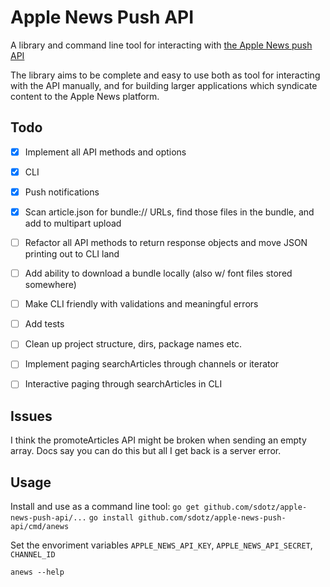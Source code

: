 # Apple News Push API

A library and command line tool for interacting with [the Apple News push API](https://developer.apple.com/library/content/documentation/General/Conceptual/News_API_Ref/index.html#//apple_ref/doc/uid/TP40015409-CH2-SW1)

The library aims to be complete and easy to use both as tool for interacting with the API manually, and for building larger applications which syndicate content to the Apple News platform.

## Todo

- [X] Implement all API methods and options
- [X] CLI
- [X] Push notifications
- [X] Scan article.json for bundle:// URLs, find those files in the bundle, and add to multipart upload
- [ ] Refactor all API methods to return response objects and move JSON printing out to CLI land
- [ ] Add ability to download a bundle locally (also w/ font files stored somewhere)
- [ ] Make CLI friendly with validations and meaningful errors
- [ ] Add tests
- [ ] Clean up project structure, dirs, package names etc.
- [ ] Implement paging searchArticles through channels or iterator
- [ ] Interactive paging through searchArticles in CLI


## Issues

I think the promoteArticles API might be broken when sending an empty array. Docs say you can do this but all I get back is a server error.


## Usage

Install and use as a command line tool:
`go get github.com/sdotz/apple-news-push-api/...`
`go install github.com/sdotz/apple-news-push-api/cmd/anews`

Set the envoriment variables `APPLE_NEWS_API_KEY`, `APPLE_NEWS_API_SECRET`, `CHANNEL_ID`

`anews --help`
